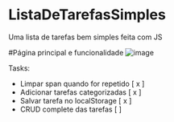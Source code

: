 # ListaDeTarefasSimples
Uma lista de tarefas bem simples feita com JS 

#Página principal e funcionalidade
![image](https://github.com/fabioDev21/ListaDeTarefasSimples/assets/111830665/085cb0c7-707e-4bdb-83fd-b426f3ce8c52)

Tasks:

- Limpar span quando for repetido [ x ]
- Adicionar tarefas categorizadas [ x ]
- Salvar tarefa no localStorage [ x ]
- CRUD complete das tarefas [  ]

